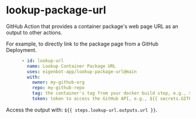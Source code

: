 # lookup-package-url
GitHub Action that provides a container package's web page URL as an output to other actions.

For example, to directly link to the package page from a GitHub Deployment.

```yaml
      - id: lookup-url
        name: Lookup Container Package URL
        uses: eigenbot-app/lookup-package-url@main
        with:
          owner: my-github-org
          repo: my-github-repo
          tag: the container's tag from your docker build step, e.g., ${{ steps.meta.outputs.tags }}
          token: token to access the GitHub API, e.g., ${{ secrets.GITHUB_TOKEN }}
```

Access the output with: `${{ steps.lookup-url.outputs.url }}`.
